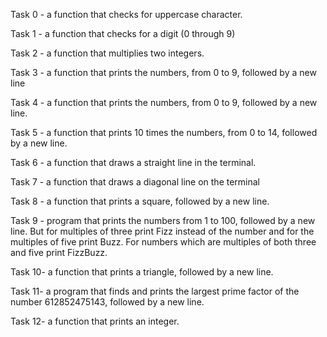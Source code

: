 Task 0 - a function that checks for uppercase character.

Task 1 - a function that checks for a digit (0 through 9)

Task 2 - a function that multiplies two integers.

Task 3 - a function that prints the numbers, from 0 to 9, followed by a new line

Task 4 - a function that prints the numbers, from 0 to 9, followed by a new line.

Task 5 - a function that prints 10 times the numbers, from 0 to 14, followed by a new line.

Task 6 - a function that draws a straight line in the terminal.

Task 7 - a function that draws a diagonal line on the terminal

Task 8 - a function that prints a square, followed by a new line.

Task 9 - program that prints the numbers from 1 to 100, followed by a new line. But for multiples of three print Fizz instead of the number and for the multiples of five print Buzz. For numbers which are multiples of both three and five print FizzBuzz.

Task 10- a function that prints a triangle, followed by a new line.

Task 11- a program that finds and prints the largest prime factor of the number 612852475143, followed by a new line.

Task 12- a function that prints an integer.
